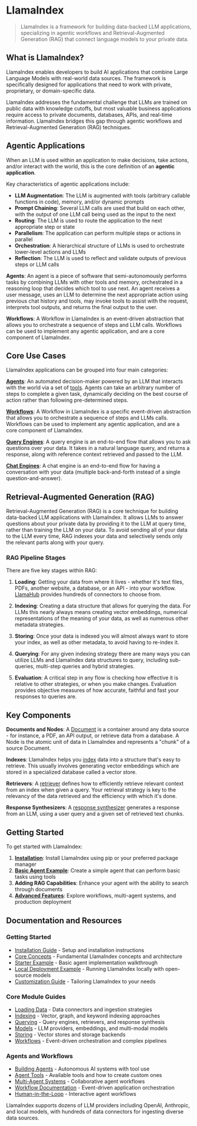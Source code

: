 # LlamaIndex

> LlamaIndex is a framework for building data-backed LLM applications, specializing in agentic workflows and Retrieval-Augmented Generation (RAG) that connect language models to your private data.

<!-- sep---sep -->

## What is LlamaIndex?

LlamaIndex enables developers to build AI applications that combine Large Language Models with real-world data sources. The framework is specifically designed for applications that need to work with private, proprietary, or domain-specific data.

LlamaIndex addresses the fundamental challenge that LLMs are trained on public data with knowledge cutoffs, but most valuable business applications require access to private documents, databases, APIs, and real-time information. LlamaIndex bridges this gap through agentic workflows and Retrieval-Augmented Generation (RAG) techniques.

<!-- sep---sep -->

## Agentic Applications

When an LLM is used within an application to make decisions, take actions, and/or interact with the world, this is the core definition of an **agentic application**.

Key characteristics of agentic applications include:

- **LLM Augmentation**: The LLM is augmented with tools (arbitrary callable functions in code), memory, and/or dynamic prompts
- **Prompt Chaining**: Several LLM calls are used that build on each other, with the output of one LLM call being used as the input to the next
- **Routing**: The LLM is used to route the application to the next appropriate step or state
- **Parallelism**: The application can perform multiple steps or actions in parallel
- **Orchestration**: A hierarchical structure of LLMs is used to orchestrate lower-level actions and LLMs
- **Reflection**: The LLM is used to reflect and validate outputs of previous steps or LLM calls

**Agents**: An agent is a piece of software that semi-autonomously performs tasks by combining LLMs with other tools and memory, orchestrated in a reasoning loop that decides which tool to use next. An agent receives a user message, uses an LLM to determine the next appropriate action using previous chat history and tools, may invoke tools to assist with the request, interprets tool outputs, and returns the final output to the user.

**Workflows**: A Workflow in LlamaIndex is an event-driven abstraction that allows you to orchestrate a sequence of steps and LLM calls. Workflows can be used to implement any agentic application, and are a core component of LlamaIndex.

<!-- sep---sep -->

## Core Use Cases

LlamaIndex applications can be grouped into four main categories:

[**Agents**](https://github.com/run-llama/llama_index/blob/main/docs/docs/module_guides/deploying/agents/index.md): An automated decision-maker powered by an LLM that interacts with the world via a set of [tools](https://github.com/run-llama/llama_index/blob/main/docs/docs/module_guides/deploying/agents/tools.md). Agents can take an arbitrary number of steps to complete a given task, dynamically deciding on the best course of action rather than following pre-determined steps.

[**Workflows**](https://github.com/run-llama/llama_index/blob/main/docs/docs/module_guides/workflow/index.md): A Workflow in LlamaIndex is a specific event-driven abstraction that allows you to orchestrate a sequence of steps and LLMs calls. Workflows can be used to implement any agentic application, and are a core component of LlamaIndex.

[**Query Engines**](https://github.com/run-llama/llama_index/blob/main/docs/docs/module_guides/deploying/query_engine/index.md): A query engine is an end-to-end flow that allows you to ask questions over your data. It takes in a natural language query, and returns a response, along with reference context retrieved and passed to the LLM.

[**Chat Engines**](https://github.com/run-llama/llama_index/blob/main/docs/docs/module_guides/deploying/chat_engines/index.md): A chat engine is an end-to-end flow for having a conversation with your data (multiple back-and-forth instead of a single question-and-answer).

<!-- sep---sep -->

## Retrieval-Augmented Generation (RAG)

Retrieval-Augmented Generation (RAG) is a core technique for building data-backed LLM applications with LlamaIndex. It allows LLMs to answer questions about your private data by providing it to the LLM at query time, rather than training the LLM on your data. To avoid sending all of your data to the LLM every time, RAG indexes your data and selectively sends only the relevant parts along with your query.

### RAG Pipeline Stages

There are five key stages within RAG:

1. **Loading**: Getting your data from where it lives - whether it's text files, PDFs, another website, a database, or an API - into your workflow. [LlamaHub](https://llamahub.ai/) provides hundreds of connectors to choose from.

2. **Indexing**: Creating a data structure that allows for querying the data. For LLMs this nearly always means creating vector embeddings, numerical representations of the meaning of your data, as well as numerous other metadata strategies.

3. **Storing**: Once your data is indexed you will almost always want to store your index, as well as other metadata, to avoid having to re-index it.

4. **Querying**: For any given indexing strategy there are many ways you can utilize LLMs and LlamaIndex data structures to query, including sub-queries, multi-step queries and hybrid strategies.

5. **Evaluation**: A critical step in any flow is checking how effective it is relative to other strategies, or when you make changes. Evaluation provides objective measures of how accurate, faithful and fast your responses to queries are.

<!-- sep---sep -->

## Key Components

**Documents and Nodes**: A [Document](https://github.com/run-llama/llama_index/blob/main/docs/docs/module_guides/loading/documents_and_nodes/index.md) is a container around any data source - for instance, a PDF, an API output, or retrieve data from a database. A Node is the atomic unit of data in LlamaIndex and represents a "chunk" of a source Document.

**Indexes**: LlamaIndex helps you [index](https://github.com/run-llama/llama_index/blob/main/docs/docs/module_guides/indexing/index.md) data into a structure that's easy to retrieve. This usually involves generating vector embeddings which are stored in a specialized database called a vector store.

**Retrievers**: A [retriever](https://github.com/run-llama/llama_index/blob/main/docs/docs/module_guides/querying/retriever/index.md) defines how to efficiently retrieve relevant context from an index when given a query. Your retrieval strategy is key to the relevancy of the data retrieved and the efficiency with which it's done.

**Response Synthesizers**: A [response synthesizer](https://github.com/run-llama/llama_index/blob/main/docs/docs/module_guides/querying/response_synthesizers/index.md) generates a response from an LLM, using a user query and a given set of retrieved text chunks.

<!-- sep---sep -->

## Getting Started

To get started with LlamaIndex:

1. **[Installation](https://github.com/run-llama/llama_index/blob/main/docs/docs/getting_started/installation.md)**: Install LlamaIndex using pip or your preferred package manager
2. **[Basic Agent Example](https://github.com/run-llama/llama_index/blob/main/docs/docs/getting_started/starter_example.md)**: Create a simple agent that can perform basic tasks using tools
3. **Adding RAG Capabilities**: Enhance your agent with the ability to search through documents
4. **[Advanced Features](https://github.com/run-llama/llama_index/blob/main/docs/docs/understanding/index.md)**: Explore workflows, multi-agent systems, and production deployment

<!-- sep---sep -->

## Documentation and Resources

### Getting Started

- [Installation Guide](https://github.com/run-llama/llama_index/blob/main/docs/docs/getting_started/installation.md) - Setup and installation instructions
- [Core Concepts](https://github.com/run-llama/llama_index/blob/main/docs/docs/getting_started/concepts.md) - Fundamental LlamaIndex concepts and architecture
- [Starter Example](https://github.com/run-llama/llama_index/blob/main/docs/docs/getting_started/starter_example.md) - Basic agent implementation walkthrough
- [Local Deployment Example](https://github.com/run-llama/llama_index/blob/main/docs/docs/getting_started/starter_example_local.md) - Running LlamaIndex locally with open-source models
- [Customization Guide](https://github.com/run-llama/llama_index/blob/main/docs/docs/getting_started/customization.md) - Tailoring LlamaIndex to your needs

<!-- sep---sep -->

### Core Module Guides

- [Loading Data](https://github.com/run-llama/llama_index/tree/main/docs/docs/module_guides/loading) - Data connectors and ingestion strategies
- [Indexing](https://github.com/run-llama/llama_index/tree/main/docs/docs/module_guides/indexing) - Vector, graph, and keyword indexing approaches
- [Querying](https://github.com/run-llama/llama_index/tree/main/docs/docs/module_guides/querying) - Query engines, retrievers, and response synthesis
- [Models](https://github.com/run-llama/llama_index/tree/main/docs/docs/module_guides/models) - LLM providers, embeddings, and multi-modal models
- [Storing](https://github.com/run-llama/llama_index/tree/main/docs/docs/module_guides/storing) - Vector stores and storage backends
- [Workflows](https://github.com/run-llama/llama_index/tree/main/docs/docs/module_guides/workflow) - Event-driven orchestration and complex pipelines

<!-- sep---sep -->

### Agents and Workflows

- [Building Agents](https://github.com/run-llama/llama_index/blob/main/docs/docs/understanding/agent/index.md) - Autonomous AI systems with tool use
- [Agent Tools](https://github.com/run-llama/llama_index/blob/main/docs/docs/understanding/agent/tools.md) - Available tools and how to create custom ones
- [Multi-Agent Systems](https://github.com/run-llama/llama_index/blob/main/docs/docs/understanding/agent/multi_agent.md) - Collaborative agent workflows
- [Workflow Documentation](https://github.com/run-llama/llama_index/blob/main/docs/docs/understanding/workflows/index.md) - Event-driven application orchestration
- [Human-in-the-Loop](https://github.com/run-llama/llama_index/blob/main/docs/docs/understanding/agent/human_in_the_loop.md) - Interactive agent workflows

LlamaIndex supports dozens of LLM providers including OpenAI, Anthropic, and local models, with hundreds of data connectors for ingesting diverse data sources.
